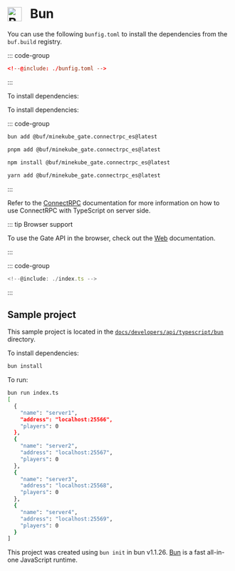 # <img src="https://cdn.jsdelivr.net/gh/devicons/devicon/icons/bun/bun-original.svg" class="tech-icon" alt="Bun" /> Bun

You can use the following `bunfig.toml` to install the dependencies from the `buf.build` registry.

::: code-group

```toml [bunfig.toml]
<!--@include: ./bunfig.toml -->
```

:::

To install dependencies:

To install dependencies:

::: code-group

```bash [bun]
bun add @buf/minekube_gate.connectrpc_es@latest
```

```bash [pnpm]
pnpm add @buf/minekube_gate.connectrpc_es@latest
```

```bash [npm]
npm install @buf/minekube_gate.connectrpc_es@latest
```

```bash [yarn]
yarn add @buf/minekube_gate.connectrpc_es@latest
```

:::

Refer to the [ConnectRPC](https://connectrpc.com/docs/node/using-clients) documentation for more information on how to use ConnectRPC with TypeScript on server side.

::: tip Browser support

To use the Gate API in the browser, check out the [Web](/developers/api/typescript/web/) documentation.

:::

::: code-group

```ts [index.ts]
<!--@include: ./index.ts -->
```

:::

## Sample project

This sample project is located in the [`docs/developers/api/typescript/bun`](https://github.com/minekube/gate/tree/main/.web/docs/developers/api/typescript/bun) directory.

To install dependencies:

```bash
bun install
```

To run:

```bash
bun run index.ts
[
  {
    "name": "server1",
    "address": "localhost:25566",
    "players": 0
  },
  {
    "name": "server2",
    "address": "localhost:25567",
    "players": 0
  },
  {
    "name": "server3",
    "address": "localhost:25568",
    "players": 0
  },
  {
    "name": "server4",
    "address": "localhost:25569",
    "players": 0
  }
]
```

This project was created using `bun init` in bun v1.1.26. [Bun](https://bun.sh) is a fast all-in-one JavaScript runtime.

<style>
.tech-icon {
  width: 32px;
  height: 32px;
  display: inline-block;
  vertical-align: middle;
  margin-right: 12px;
  position: relative;
  top: -2px;
}
</style>
